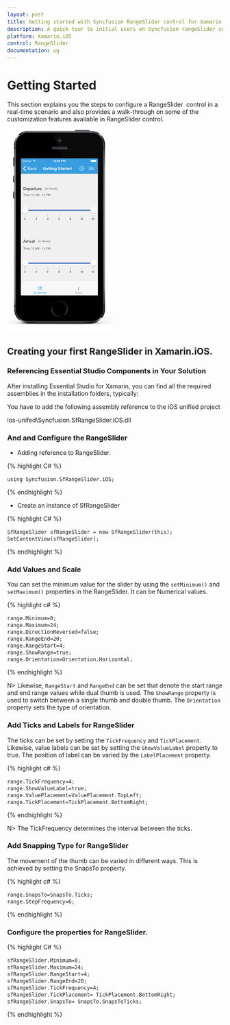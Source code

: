 ```yaml
---
layout: post
title: Getting started with Syncfusion RangeSlider control for Xamarin.iOS
description: A quick tour to initial users on Syncfusion rangeSlider control for Xamarin.iOS platform
platform: Xamarin.iOS
control: RangeSlider
documentation: ug
---
```


# Getting Started

This section explains you the steps to configure a RangeSlider  control in a real-time scenario and also provides a walk-through on some of the customization features available in RangeSlider control.

![](images/RangeSlider-iOS.png) 

## Creating your first RangeSlider in Xamarin.iOS.

### Referencing Essential Studio Components in Your Solution

After installing Essential Studio for Xamarin, you can find all the required assemblies in the installation folders, typically:

You have to add the following assembly reference to the iOS unified project

ios-unifed\Syncfusion.SfRangeSlider.iOS.dll

### And and Configure the RangeSlider

* Adding reference to RangeSlider.

{% highlight C# %}

	using Syncfusion.SfRangeSlider.iOS; 

{% endhighlight %}

* Create an instance of SfRangeSlider

{% highlight C# %}

	SfRangeSlider sfRangeSlider = new SfRangeSlider(this);
	SetContentView(sfRangeSlider);	

{% endhighlight %}

### Add Values and Scale

You can set the minimum value for the slider by using the `setMinimum()` and `setMaximum()` properties in the RangeSlider. It can be Numerical values.

{% highlight c# %}

	range.Minimum=0; 
	range.Maximum=24; 
	range.DirectionReversed=false; 
	range.RangeEnd=20; 
	range.RangeStart=4;
	range.ShowRange=true; 
	range.Orientation=Orientation.Horizontal;

{% endhighlight %}

N> Likewise, `RangeStart` and `RangeEnd` can be set that denote the start range and end range values while dual thumb is used. The `ShowRange` property is used to switch between a single thumb and double thumb. The `Orientation` property sets the type of orientation.

### Add Ticks and Labels for RangeSlider

The ticks can be set by setting the `TickFrequency` and `TickPlacement`. Likewise, value labels can be set by setting the `ShowValueLabel` property to true. The position of label can be varied by the `LabelPlacement` property.

{% highlight c# %}

	range.TickFrequency=4; 
	range.ShowValueLabel=true; 
	range.ValuePlacement=ValuePlacement.TopLeft; 
	range.TickPlacement=TickPlacement.BottomRight;

{% endhighlight %}

N> The TickFrequency determines the interval between the ticks.

### Add Snapping Type for RangeSlider

The movement of the thumb can be varied in different ways. This is achieved by setting the SnapsTo property.

{% highlight c# %}

	range.SnapsTo=SnapsTo.Ticks; 
	range.StepFrequency=6;

{% endhighlight %}

### Configure the properties for RangeSlider. 

{% highlight C# %}
	
	sfRangeSlider.Minimum=0;
	sfRangeSlider.Maximum=24;
	sfRangeSlider.RangeStart=4;
	sfRangeSlider.RangeEnd=20;
	sfRangeSlider.TickFrequency=4;
	sfRangeSlider.TickPlacement= TickPlacement.BottomRight;
	sfRangeSlider.SnapsTo= SnapsTo.SnapsToTicks;


{% endhighlight %}



